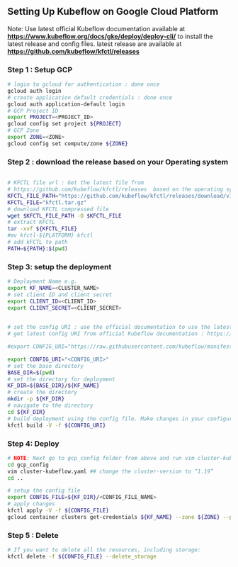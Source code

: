 ## Setting Up Kubeflow on Google Cloud Platform 

Note: Use latest official Kubeflow documentation available at **https://www.kubeflow.org/docs/gke/deploy/deploy-cli/** to install the latest release and config files.
latest release are available at **https://github.com/kubeflow/kfctl/releases**

### Step 1 : Setup GCP 

```bash
# login to gcloud for authentication : done once
gcloud auth login
# create application default credentials : done once
gcloud auth application-default login
# GCP Project ID
export PROJECT=<PROJECT_ID>
gcloud config set project ${PROJECT}
# GCP Zone
export ZONE=<ZONE>
gcloud config set compute/zone ${ZONE}
```

### Step 2 : download the release based on your Operating system


```bash

# KFCTL file url : Get the latest file from 
# https://github.com/kubeflow/kfctl/releases  based on the operating system
KFCTL_FILE_PATH="https://github.com/kubeflow/kfctl/releases/download/v1.0.2/kfctl_v1.0.2-0-ga476281_linux.tar.gz"
KFCTL_FILE="kfctl.tar.gz"
# download KFCTL compressed file
wget $KFCTL_FILE_PATH -O $KFCTL_FILE
# extract KFCTL
tar -xvf ${KFCTL_FILE}
#mv kfctl-${PLATFORM} kfctl
# add kFCTL to path
PATH=${PATH}:$(pwd)
```
### Step 3: setup the deployment

```bash
# Deployment Name e.g. 
export KF_NAME=<CLUSTER_NAME>
# set client ID and client secret
export CLIENT_ID=<CLIENT_ID>
export CLIENT_SECRET=<CLIENT_SECRET>

	
# set the config URI : use the official documentation to use the latest config file
# get latest config URI from official Kubeflow documentation : https://www.kubeflow.org/docs/gke/deploy/deploy-cli/

#export CONFIG_URI="https://raw.githubusercontent.com/kubeflow/manifests/v1.0-branch/kfdef/kfctl_gcp_iap.v1.0.2.yaml"

export CONFIG_URI="<CONFIG_URI>"
# set the base directory	
BASE_DIR=$(pwd)
# set the directory for deployment
KF_DIR=${BASE_DIR}/${KF_NAME}
# create the directory
mkdir -p ${KF_DIR}
# navigate to the directory
cd ${KF_DIR}
# build deployment using the config file. Make changes in your configuration if needed
kfctl build -V -f ${CONFIG_URI}

```
### Step 4: Deploy
```bash
# NOTE: Next go to gcp_config folder from above and run vim cluster-kubeflow.yaml and change the cluster-version to “1.15” and save the file and go back to root folder of {KF_DIR}.
cd gcp_config
vim cluster-kubeflow.yaml ## change the cluster-version to “1.19”
cd ..

# setup the config file
export CONFIG_FILE=${KF_DIR}/<CONFIG_FILE_NAME>
# apply changes
kfctl apply -V -f ${CONFIG_FILE}
gcloud container clusters get-credentials ${KF_NAME} --zone ${ZONE} --project ${PROJECT}
```
### Step 5 : Delete 

```bash
# If you want to delete all the resources, including storage:
kfctl delete -f ${CONFIG_FILE} --delete_storage
```
